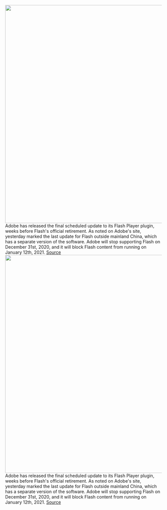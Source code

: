 <img src='https://cdn.vox-cdn.com/thumbor/5S-aeDpIPFYBBgXSm7vB7J9TfgQ=/0x0:600x445/1200x800/filters:focal(252x175:348x271)/cdn.vox-cdn.com/uploads/chorus_image/image/68487032/adobe-flash-logo.0.jpg' width='700px' /><br/>
Adobe has released the final scheduled update to its Flash Player plugin, weeks before Flash's official retirement. As noted on Adobe's site, yesterday marked the last update for Flash outside mainland China, which has a separate version of the software. Adobe will stop supporting Flash on December 31st, 2020, and it will block Flash content from running on January 12th, 2021.
<a href='https://www.theverge.com/2020/12/9/22166160/adobe-last-flash-player-update-support-ending-december'> Source <a/><img src='https://cdn.vox-cdn.com/thumbor/5S-aeDpIPFYBBgXSm7vB7J9TfgQ=/0x0:600x445/1200x800/filters:focal(252x175:348x271)/cdn.vox-cdn.com/uploads/chorus_image/image/68487032/adobe-flash-logo.0.jpg' width='700px' /><br/>
Adobe has released the final scheduled update to its Flash Player plugin, weeks before Flash's official retirement. As noted on Adobe's site, yesterday marked the last update for Flash outside mainland China, which has a separate version of the software. Adobe will stop supporting Flash on December 31st, 2020, and it will block Flash content from running on January 12th, 2021.
<a href='https://www.theverge.com/2020/12/9/22166160/adobe-last-flash-player-update-support-ending-december'> Source <a/>